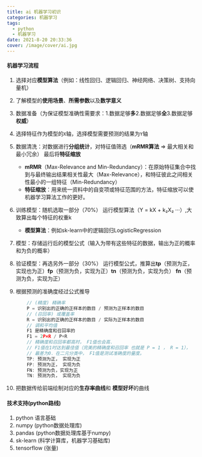 ```yaml
---
title: ai 机器学习初识
categories: 机器学习
tags:
  - python
  - 机器学习
date: 2021-8-20 20:33:36
cover: /image/cover/ai.jpg
---
```




#### 机器学习流程

1. 选择对应**模型算法**（例如：线性回归、逻辑回归、神经网络、决策树、支持向量机）
2. 了解模型的**使用场景**、**所需参数**以及**数学意义**
3. 数据准备（为保证模型准确性需要求：1.数据足够**多**2.数据足够**全**3.数据足够**权威**）
4. 选择特征作为模型的`X`轴，选择模型需要预测的结果为`Y`轴
5. 数据清洗：对数据进行**分组统计**，对特征值筛选（**mRMR算法** => 最大相关和最小冗余） 最后将**特征缩放**
    - **mRMR**（Max-Relevance and Min-Redundancy）：在原始特征集合中找到与最终输出结果相关性最大（Max-Relevance），和特征彼此之间相关性最小的一组特征（Min-Redundancy）
    - **特征缩放**：用来统一资料中的自变项或特征范围的方法，特征缩放可以使机器学习算法工作的更好。
6. 训练模型：随机选取一部分（70%） 运行模型算法（Y = kX + k₂X₂ ···）,大致算出每个特征的权重k
    - **模型算法**：例如sk-learn中的逻辑回归LogisticRegression
7. 模型：存储运行后的模型公式（输入为带有这些特征的数据，输出为正的概率和为负的概率）
8. 验证模型：再选另外一部分（30%） 运行模型公式，推算出**tp**（预测为正，实现也为正）**fp**（预测为负，实现为正）**tn**（预测为负，实现为负） **fn**（预测为负，实现为正）
9. 根据预测的准确度经过公式推导

    ```javascript
        // (精度) 精确率
        P = 识别出的正确的正样本的数目 / 预测为正样本的数目
        // (召回率) 或覆盖率
        R = 识别出的正确的正样本的数目 / 实际为正样本的数目 
        // 调和平均值
        F1 是精确度和召回率的 
        F1 = 2P×R / P+R
        // 精确度和召回率都高时， F1值也会高． 
        // F1值在1时达到最佳值（完美的精确度和召回率 也就是 P = 1 ， R = 1），
        // 最差为0．在二元分类中， F1值是测试准确度的量度。
        TP: 预测为正， 实现为正
        FP: 预测为正， 实现为负
        FN: 预测为负，实现为正
        TN: 预测为负， 实现为负 
    ```

10. 把数据传给前端绘制对应的**生存率曲线**和 **模型好坏**的曲线

#### 技术支持(python路线)

1. python 语言基础
2. numpy (python数据处理库)
3. pandas (python数据处理库基于numpy)
4. sk-learn (科学计算库，机器学习基础库)
5. tensorflow (张量)
